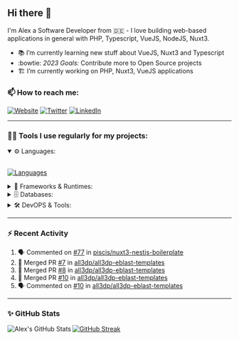 ## Hi there :wave:

I'm Alex a Software Developer from 🇩🇪 - I love building web-based applications in general with PHP, Typescript, VueJS, NodeJS, Nuxt3.

- :books: I’m currently learning new stuff about VueJS, Nuxt3 and Typescript
- :bowtie: *2023 Goals:* Contribute more to Open Source projects
- :building_construction: I’m currently working on PHP, Nuxt3, VueJS applications

### 📫 How to reach me:

[![Website](https://img.shields.io/website?label=piscis.io&style=for-the-badge&url=https%3A%2F%2Fpiscis.io)](https://piscis.io)
[![Twitter](https://img.shields.io/badge/Twitter-1DA1F2?style=for-the-badge&logo=twitter&logoColor=white)](https://twitter.com/intent/follow?original_referer=https%3A%2F%2Fgithub.com%2Fpiscis&screen_name=piscis168)
[![LinkedIn](https://img.shields.io/badge/LinkedIn-0077B5?style=for-the-badge&logo=linkedin&logoColor=white)](https://linkedin.com/in/alexanderpirsig)

---
### 👨‍💻 Tools I use regularly for my projects:

<details open>
<summary>⚙️ Languages:</summary>
<br>

[![Languages](https://skillicons.dev/icons?i=php,js,ts,sass,css,workers&perline=6)](https://github.com/piscis/)
</details>

<details>
<summary>🤖 Frameworks & Runtimes:</summary>
<br>

[![Frameworks & Runtimes](https://skillicons.dev/icons?i=wordpress,vue,nestjs,nuxtjs,vite,prisma,nodejs,react&perline=6)](https://github.com/piscis/)
</details>


<details>
<summary>🗄️ Databases:</summary>
<br>

[![Databases](https://skillicons.dev/icons?i=mysql,mongodb,redis&perline=6)](https://github.com/piscis/)
</details>

<details>
<summary>🛠️ DevOPS & Tools:</summary>
<br>

[![DevOPS & Tools](https://skillicons.dev/icons?i=bash,docker,git,gitlab,github,cloudflare,vscode&perline=6)](https://github.com/piscis/)
</details>

----

### :zap: Recent Activity

<!--START_SECTION:activity-->
1. 🗣 Commented on [#77](https://github.com/piscis/nuxt3-nestjs-boilerplate/issues/77) in [piscis/nuxt3-nestjs-boilerplate](https://github.com/piscis/nuxt3-nestjs-boilerplate)
2. 🎉 Merged PR [#7](https://github.com/all3dp/all3dp-eblast-templates/pull/7) in [all3dp/all3dp-eblast-templates](https://github.com/all3dp/all3dp-eblast-templates)
3. 🎉 Merged PR [#8](https://github.com/all3dp/all3dp-eblast-templates/pull/8) in [all3dp/all3dp-eblast-templates](https://github.com/all3dp/all3dp-eblast-templates)
4. 🎉 Merged PR [#10](https://github.com/all3dp/all3dp-eblast-templates/pull/10) in [all3dp/all3dp-eblast-templates](https://github.com/all3dp/all3dp-eblast-templates)
5. 🗣 Commented on [#10](https://github.com/all3dp/all3dp-eblast-templates/issues/10) in [all3dp/all3dp-eblast-templates](https://github.com/all3dp/all3dp-eblast-templates)
<!--END_SECTION:activity-->

----

### ✨ GitHub Stats
  <img align="left" alt="Alex's GitHub Stats" src="https://github-readme-stats.piscis.vercel.app/api?username=piscis&show_icons=true&hide_border=true&count_private=true&show_icons=true" />

[![GitHub Streak](https://streak-stats.demolab.com/?user=piscis&theme=light)](https://github.com/piscis)

[website]: https://piscis.io
[twitter]: https://twitter.com/piscis168
[linkedin]: https://linkedin.com/in/alexanderpirsig
